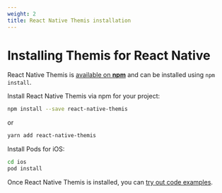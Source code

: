 ```yaml
---
weight: 2
title: React Native Themis installation
---
```


# Installing Themis for React Native

React Native Themis is [available on **npm**](https://www.npmjs.com/package/react-native-themis)
and can be installed using `npm install`.

Install React Native Themis via npm for your project:

```bash
npm install --save react-native-themis 
```

or 

```bash
yarn add react-native-themis 
```

Install Pods for iOS: 

```bash
cd ios 
pod install 
```

Once React Native Themis is installed, you can [try out code examples](../examples/).

